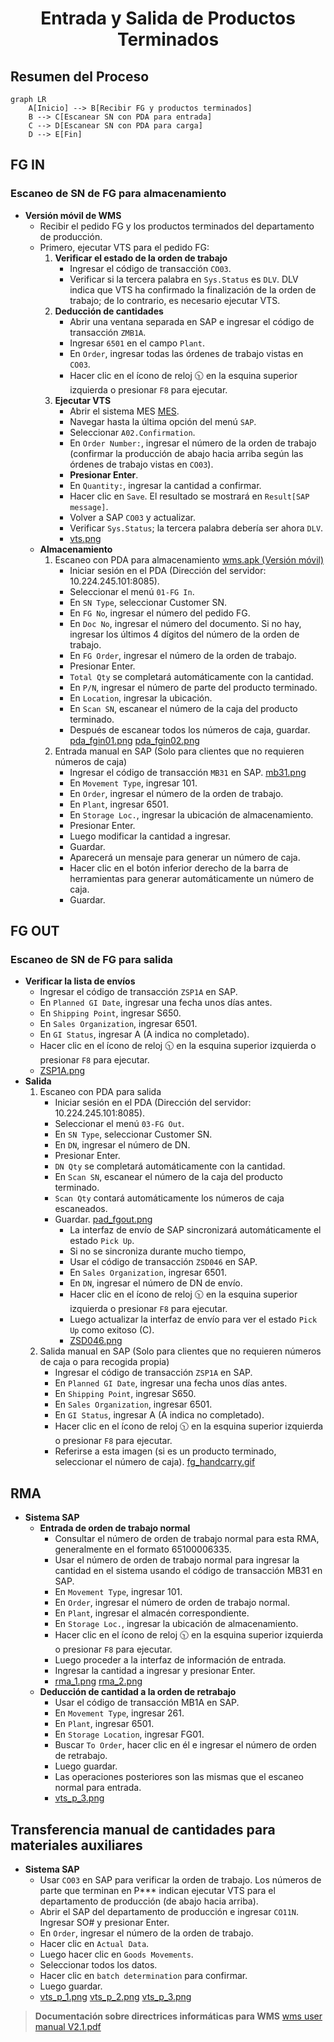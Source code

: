<div style="text-align: center;"> <h1>Entrada y Salida de Productos Terminados</h1> </div>

## Resumen del Proceso
```mermaid
graph LR
    A[Inicio] --> B[Recibir FG y productos terminados]
    B --> C[Escanear SN con PDA para entrada]
    C --> D[Escanear SN con PDA para carga]
    D --> E[Fin]
```

## FG IN
### Escaneo de SN de FG para almacenamiento
* **Versión móvil de WMS**
    - Recibir el pedido FG y los productos terminados del departamento de producción.
    - Primero, ejecutar VTS para el pedido FG:
        1. **Verificar el estado de la orden de trabajo**
            - Ingresar el código de transacción `CO03`.
            - Verificar si la tercera palabra en `Sys.Status` es `DLV`. DLV indica que VTS ha confirmado la finalización de la orden de trabajo; de lo contrario, es necesario ejecutar VTS.
        2. **Deducción de cantidades**
            - Abrir una ventana separada en SAP e ingresar el código de transacción `ZMB1A`.
            - Ingresar `6501` en el campo `Plant`.
            - En `Order`, ingresar todas las órdenes de trabajo vistas en `CO03`.
            - Hacer clic en el ícono de reloj 🕥 en la esquina superior izquierda o presionar `F8` para ejecutar.
        3. **Ejecutar VTS**
            - Abrir el sistema MES [MES](http://10.224.245.101:8080/Index.aspx#).
            - Navegar hasta la última opción del menú `SAP`.
            - Seleccionar `A02.Confirmation`.
            - En `Order Number:`, ingresar el número de la orden de trabajo (confirmar la producción de abajo hacia arriba según las órdenes de trabajo vistas en `CO03`).
            - **Presionar Enter**.
            - En `Quantity:`, ingresar la cantidad a confirmar.
            - Hacer clic en `Save`. El resultado se mostrará en `Result[SAP message]`.
            - Volver a SAP `CO03` y actualizar.
            - Verificar `Sys.Status`; la tercera palabra debería ser ahora `DLV`.
            - [vts.png](https://github.com/dlelyw/VTX_6501/blob/main/files/png/vts.png)
    - **Almacenamiento**
        1. Escaneo con PDA para almacenamiento  [wms.apk (Versión móvil)](https://github.com/dlelyw/VTX_6501/blob/main/files/apps/wms_release_1.3.7.apk)
            - Iniciar sesión en el PDA (Dirección del servidor: 10.224.245.101:8085).
            - Seleccionar el menú `01-FG In`.
            - En `SN Type`, seleccionar Customer SN.
            - En `FG No`, ingresar el número del pedido FG.
            - En `Doc No`, ingresar el número del documento. Si no hay, ingresar los últimos 4 dígitos del número de la orden de trabajo.
            - En `FG Order`, ingresar el número de la orden de trabajo.
            - Presionar Enter.
            - `Total Qty` se completará automáticamente con la cantidad.
            - En `P/N`, ingresar el número de parte del producto terminado.
            - En `Location`, ingresar la ubicación.
            - En `Scan SN`, escanear el número de la caja del producto terminado.
            - Después de escanear todos los números de caja, guardar. [pda_fgin01.png](https://github.com/dlelyw/VTX_6501/blob/main/files/png/pda_fgin01.png) [pda_fgin02.png](https://github.com/dlelyw/VTX_6501/blob/main/files/png/pda_fgin02.png)
        2. Entrada manual en SAP (Solo para clientes que no requieren números de caja)
            - Ingresar el código de transacción `MB31` en SAP. [mb31.png](https://github.com/dlelyw/VTX_6501/blob/main/files/png/mb31.png)
            - En `Movement Type`, ingresar 101.
            - En `Order`, ingresar el número de la orden de trabajo.
            - En `Plant`, ingresar 6501.
            - En `Storage Loc.`, ingresar la ubicación de almacenamiento.
            - Presionar Enter.
            - Luego modificar la cantidad a ingresar.
            - Guardar.
            - Aparecerá un mensaje para generar un número de caja.
            - Hacer clic en el botón inferior derecho de la barra de herramientas para generar automáticamente un número de caja.
            - Guardar.

## FG OUT
### Escaneo de SN de FG para salida
* **Verificar la lista de envíos**
    - Ingresar el código de transacción `ZSP1A` en SAP.
    - En `Planned GI Date`, ingresar una fecha unos días antes.
    - En `Shipping Point`, ingresar S650.
    - En `Sales Organization`, ingresar 6501.
    - En `GI Status`, ingresar A (A indica no completado).
    - Hacer clic en el ícono de reloj 🕥 en la esquina superior izquierda o presionar `F8` para ejecutar.
    - [ZSP1A.png](https://github.com/dlelyw/VTX_6501/blob/main/files/png/ZSP1A.png)
* **Salida**
    1. Escaneo con PDA para salida
        - Iniciar sesión en el PDA (Dirección del servidor: 10.224.245.101:8085).
        - Seleccionar el menú `03-FG Out`.
        - En `SN Type`, seleccionar Customer SN.
        - En `DN`, ingresar el número de DN.
        - Presionar Enter.
        - `DN Qty` se completará automáticamente con la cantidad.
        - En `Scan SN`, escanear el número de la caja del producto terminado.
        - `Scan Qty` contará automáticamente los números de caja escaneados.
        - Guardar. [pad_fgout.png](https://github.com/dlelyw/VTX_6501/blob/main/files/png/pad_fgout.png)
            - La interfaz de envío de SAP sincronizará automáticamente el estado `Pick Up`.
            - Si no se sincroniza durante mucho tiempo,
            - Usar el código de transacción `ZSD046` en SAP.
            - En `Sales Organization`, ingresar 6501.
            - En `DN`, ingresar el número de DN de envío.
            - Hacer clic en el ícono de reloj 🕥 en la esquina superior izquierda o presionar `F8` para ejecutar.
            - Luego actualizar la interfaz de envío para ver el estado `Pick Up` como exitoso (C).
            - [ZSD046.png](https://github.com/dlelyw/VTX_6501/blob/main/files/png/ZSD046.png)
    2. Salida manual en SAP (Solo para clientes que no requieren números de caja o para recogida propia)
        - Ingresar el código de transacción `ZSP1A` en SAP.
        - En `Planned GI Date`, ingresar una fecha unos días antes.
        - En `Shipping Point`, ingresar S650.
        - En `Sales Organization`, ingresar 6501.
        - En `GI Status`, ingresar A (A indica no completado).
        - Hacer clic en el ícono de reloj 🕥 en la esquina superior izquierda o presionar `F8` para ejecutar.
        - Referirse a esta imagen (si es un producto terminado, seleccionar el número de caja). [fg_handcarry.gif](https://github.com/dlelyw/VTX_6501/blob/main/files/gif/fg_handcarry.gif)

## RMA
* **Sistema SAP**
    - **Entrada de orden de trabajo normal**
        - Consultar el número de orden de trabajo normal para esta RMA, generalmente en el formato 65100006335.
        - Usar el número de orden de trabajo normal para ingresar la cantidad en el sistema usando el código de transacción MB31 en SAP.
        - En `Movement Type`, ingresar 101.
        - En `Order`, ingresar el número de orden de trabajo normal.
        - En `Plant`, ingresar el almacén correspondiente.
        - En `Storage Loc.`, ingresar la ubicación de almacenamiento.
        - Hacer clic en el ícono de reloj 🕥 en la esquina superior izquierda o presionar `F8` para ejecutar.
        - Luego proceder a la interfaz de información de entrada.
        - Ingresar la cantidad a ingresar y presionar Enter.
        - [rma_1.png](https://github.com/dlelyw/VTX_6501/blob/main/files/png/rma_1.png) [rma_2.png](https://github.com/dlelyw/VTX_6501/blob/main/files/png/rma_2.png)
    - **Deducción de cantidad a la orden de retrabajo**
        - Usar el código de transacción MB1A en SAP.
        - En `Movement Type`, ingresar 261.
        - En `Plant`, ingresar 6501.
        - En `Storage Location`, ingresar FG01.
        - Buscar `To Order`, hacer clic en él e ingresar el número de orden de retrabajo.
        - Luego guardar.
        - Las operaciones posteriores son las mismas que el escaneo normal para entrada.
        - [vts_p_3.png](https://github.com/dlelyw/VTX_6501/blob/main/files/png/vts_p_3.png)

## Transferencia manual de cantidades para materiales auxiliares
* **Sistema SAP**
    - Usar `CO03` en SAP para verificar la orden de trabajo. Los números de parte que terminan en P*** indican ejecutar VTS para el departamento de producción (de abajo hacia arriba).
    - Abrir el SAP del departamento de producción e ingresar `CO11N`. Ingresar SO# y presionar Enter.
    - En `Order`, ingresar el número de la orden de trabajo.
    - Hacer clic en `Actual Data`.
    - Luego hacer clic en `Goods Movements`.
    - Seleccionar todos los datos.
    - Hacer clic en `batch determination` para confirmar.
    - Luego guardar.
    - [vts_p_1.png](https://github.com/dlelyw/VTX_6501/blob/main/files/png/vts_p_1.png) [vts_p_2.png](https://github.com/dlelyw/VTX_6501/blob/main/files/png/vts_p_2.png) [vts_p_3.png](https://github.com/dlelyw/VTX_6501/blob/main/files/png/vts_p_3.png)
    
> **Documentación sobre directrices informáticas para WMS**
> [wms user manual V2.1.pdf](https://github.com/dlelyw/VTX_6501/blob/main/files/pdf/wms%20user%20manual%20V2.1.pdf)